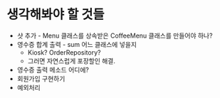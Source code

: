 # 생각해봐야 할 것들
- 샷 추가 - Menu 클래스를 상속받은 CoffeeMenu 클래스를 만들어야 하나?
- 영수증 합계 출력 - sum 어느 클래스에 넣을지
    - Kiosk? OrderRepository?
    - 그러면 자연스럽게 포장할인 해결.
- 영수증 출력 메소드 어디에?
- 회원가입 구현하기
- 예외처리